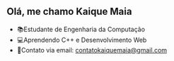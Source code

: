 ## Olá, me chamo Kaique Maia

- 📚Estudante de Engenharia da Computação
- 💻Aprendendo C++ e Desenvolvimento Web
- 📩Contato via email: contatokaiquemaia@gmail.com

